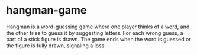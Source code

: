 # hangman-game
Hangman is a word-guessing game where one player thinks of a word, and the other tries to guess it by suggesting letters. For each wrong guess, a part of a stick figure is drawn. The game ends when the word is guessed or the figure is fully drawn, signaling a loss.
